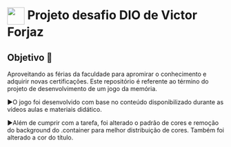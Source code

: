 <h1>
    <a href="https://www.linkedin.com/in/victor-forjaz-2745121bb/">
     <img align="center" width="40px" src="https://vcforjaz.github.io/Meus-projetos/favicon.ico"></a>
    <span> Projeto desafio DIO de Victor Forjaz</span>
</h1>

## Objetivo 🎯
Aproveitando as férias da faculdade para apromirar o conhecimento e adquirir novas certificações.
Este repositório é referente ao término do projeto de desenvolvimento de um jogo da memória.

►O jogo foi desenvolvido com base no conteúdo disponibilizado durante as vídeos aulas e materiais didático.

►Além de cumprir com a tarefa, foi alterado o padrão de cores e remoção do background do .container para melhor distribuição de cores. Também foi alterado a cor do título.

